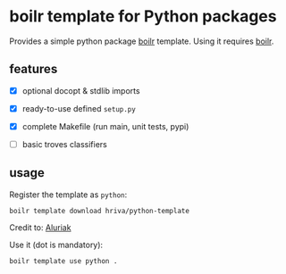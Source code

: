 # boilr template for Python packages
Provides a simple python package [boilr](https://github.com/tmrts/boilr/) template.
Using it requires [boilr](https://github.com/tmrts/boilr/).


## features
- [X] optional docopt & stdlib imports
- [X] ready-to-use defined `setup.py`
- [X] complete Makefile (run main, unit tests, pypi)
- [ ] basic troves classifiers


## usage
Register the template as `python`:

    boilr template download hriva/python-template

Credit to: [Aluriak](https://github.com/Aluriak/boilr-python)

Use it (dot is mandatory):

    boilr template use python .

